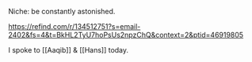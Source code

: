 Niche: be constantly astonished.

https://refind.com/r/134512751?s=email-2402&fs=4&t=BkHL2TyU7hoPsUs2npzChQ&context=2&ptid=46919805

I spoke to [[Aaqib]] & [[Hans]] today.